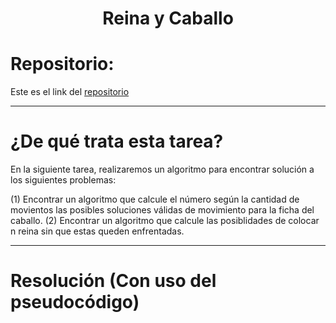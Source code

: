 <h1 align="center"> Reina y Caballo</h1>

<h1>Repositorio:</h1>

Este es el link del [repositorio](https://github.com/albabernal03/ajedrez2)
***

<h1>¿De qué trata esta tarea?</h1>

En la siguiente tarea, realizaremos un algoritmo para encontrar solución a los siguientes problemas:

(1) Encontrar un algoritmo que calcule el número según la cantidad de movientos las posibles soluciones válidas de movimiento para la ficha del caballo.
(2) Encontrar un algoritmo que calcule las posiblidades de colocar n reina sin que estas queden enfrentadas.

***
<h1>Resolución (Con uso del pseudocódigo)</h1>


